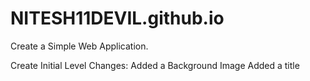 # NITESH11DEVIL.github.io
Create a Simple Web Application.

Create Initial Level Changes:
Added a Background Image
Added a title

